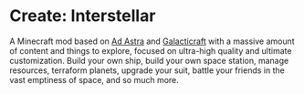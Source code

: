 # Create: Interstellar

A Minecraft mod based on
[Ad Astra](https://modrinth.com/mod/ad-astra) and
[Galacticraft](https://modrinth.com/mod/galacticraft-legacy) with a massive
amount of content and things to explore, focused on ultra-high quality
and ultimate customization. Build your own ship, build your own space
station, manage resources, terraform planets, upgrade your suit, battle
your friends in the vast emptiness of space, and so much more.
